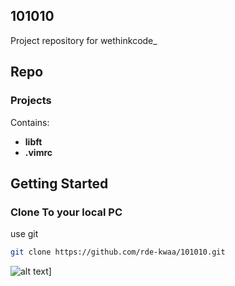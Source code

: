 ## 101010

Project repository for wethinkcode_

## Repo
### Projects
Contains:

* **libft**
* **.vimrc**



## Getting Started

### Clone To your local PC

use git

```bash
git clone https://github.com/rde-kwaa/101010.git
```



![alt text](https://upload.wikimedia.org/wikipedia/commons/thumb/8/8d/42_Logo.svg/1024px-42_Logo.svg.png)]


